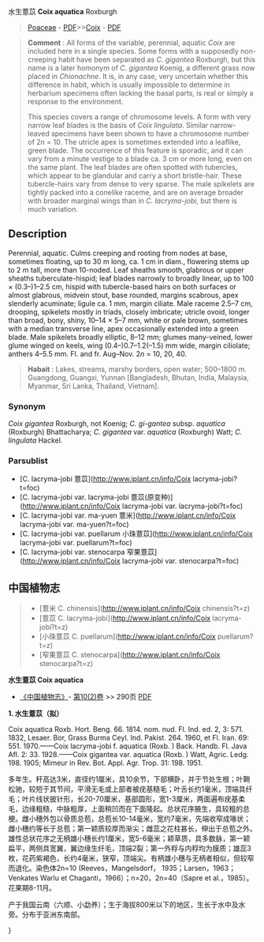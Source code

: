 水生薏苡 **Coix aquatica** Roxburgh

> [Poaceae](http://www.iplant.cn/info/Poaceae?t=foc) - [PDF](http://www.iplant.cn/foc/pdf/Poaceae.pdf)>>[Coix](http://www.iplant.cn/info/Coix?t=foc) - [PDF](http://www.iplant.cn/foc/pdf/Coix.pdf)

> **Comment** : 
> All forms of the variable, perennial, aquatic *Coix* are included here in a single species. Some forms with a supposedly non-creeping habit have been separated as *C. gigantea* Roxburgh, but this name is a later homonym of *C. gigantea* Koenig, a different grass now placed in *Chionachne*. It is, in any case, very uncertain whether this difference in habit, which is usually impossible to determine in herbarium specimens often lacking the basal parts, is real or simply a response to the environment.
>
> This species covers a range of chromosome levels. A form with very narrow leaf blades is the basis of *Coix lingulata*. Similar narrow-leaved specimens have been shown to have a chromosome number of 2*n* = 10. The utricle apex is sometimes extended into a leaflike, green blade. The occurrence of this feature is sporadic, and it can vary from a minute vestige to a blade ca. 3 cm or more long, even on the same plant. The leaf blades are often spotted with tubercles, which appear to be glandular and carry a short bristle-hair. These tubercle-hairs vary from dense to very sparse. The male spikelets are tightly packed into a conelike raceme, and are on average broader with broader marginal wings than in *C. lacryma-jobi*, but there is much variation.

## Description

Perennial, aquatic. Culms creeping and rooting from nodes at base, sometimes floating, up to 30 m long, ca. 1 cm in diam., flowering stems up to 2 m tall, more than 10-noded. Leaf sheaths smooth, glabrous or upper sheaths tuberculate-hispid; leaf blades narrowly to broadly linear, up to 100 × (0.3–)1–2.5 cm, hispid with tubercle-based hairs on both surfaces or almost glabrous, midvein stout, base rounded, margins scabrous, apex slenderly acuminate; ligule ca. 1 mm, margin ciliate. Male raceme 2.5–7 cm, drooping, spikelets mostly in triads, closely imbricate; utricle ovoid, longer than broad, bony, shiny, 10–14 × 5–7 mm, white or pale brown, sometimes with a median transverse line, apex occasionally extended into a green blade. Male spikelets broadly elliptic, 8–12 mm; glumes many-veined, lower glume winged on keels, wing (0.4–)0.7–1.2(–1.5) mm wide, margin ciliolate; anthers 4–5.5 mm. Fl. and fr. Aug–Nov. 2*n* = 10, 20, 40.

> **Habait** : 
> Lakes, streams, marshy borders, open water; 500–1800 m. Guangdong, Guangxi, Yunnan [Bangladesh, Bhutan, India, Malaysia, Myanmar, Sri Lanka, Thailand, Vietnam].

### Synonym
*Coix gigantea* Roxburgh, not Koenig; *C. gi-gantea* subsp. *aquatica* (Roxburgh) Bhattacharya; *C. gigantea* var. *aquatica* (Roxburgh) Watt; *C. lingulata* Hackel.

### Parsublist

* [C.  lacryma-jobi  薏苡](http://www.iplant.cn/info/Coix lacryma-jobi?t=foc)
* [C.  lacryma-jobi var. lacryma-jobi  薏苡(原变种)](http://www.iplant.cn/info/Coix lacryma-jobi var. lacryma-jobi?t=foc)
* [C.  lacryma-jobi var. ma-yuen  薏米](http://www.iplant.cn/info/Coix lacryma-jobi var. ma-yuen?t=foc)
* [C.  lacryma-jobi var. puellarum  小珠薏苡](http://www.iplant.cn/info/Coix lacryma-jobi var. puellarum?t=foc)
* [C.  lacryma-jobi var. stenocarpa  窄果薏苡](http://www.iplant.cn/info/Coix lacryma-jobi var. stenocarpa?t=foc)

## 中国植物志

> * [薏米  C.  chinensis](http://www.iplant.cn/info/Coix chinensis?t=z)
> * [薏苡  C.  lacryma-jobi](http://www.iplant.cn/info/Coix lacryma-jobi?t=z)
> * [小珠薏苡  C.  puellarum](http://www.iplant.cn/info/Coix puellarum?t=z)
> * [窄果薏苡  C.  stenocarpa](http://www.iplant.cn/info/Coix stenocarpa?t=z)

**水生薏苡 Coix aquatica**

* [《中国植物志》](http://www.iplant.cn/frps)- [第10(2)卷](http://www.iplant.cn/frps/vol/10(2)) >> 290页 [PDF](http://www.iplant.cn/frps/pdf/10(2)/290.pdf)

**1. 水生薏苡（拟）**

Coix aquatica Roxb. Hort. Beng. 66. 1814. nom. nud. Fl. Ind. ed. 2, 3: 571. 1832, Lesaer. Bor, Grass Burma Ceyl. Ind. Pakist. 264. 1960, et Fl. Iran. 69: 551. 1970.——Coix lacryma-jobi f. aquatica (Roxb. ) Back. Handb. Fl. Java Afl. 2: 33. 1928.——Coix gigantea var. aquatica (Roxb. ) Watt, Agric. Ledg. 198. 1905; Mimeur in Rev. Bot. Appl. Agr. Trop. 31: 198. 1951.

多年生。秆高达3米，直径约1厘米，具10余节，下部横卧，并于节处生根；叶鞘松驰，较短于其节间，平滑无毛或上部者被疣基糙毛；叶舌长约1毫米，顶端具纤毛；叶片线状披针形，长20-70厘米，基部圆形，宽1-3厘米，两面遍布疣基柔毛，边缘粗糙，中脉粗厚，上面稍凹而在下面隆起。总状花序腋生，具较粗的总梗。雌小穗外包以骨质总苞，总苞长10-14毫米，宽约7毫米，先端收窄成喙状；雌小穗约等长于总苞；第一颖质较厚而渐尖；雌蕊之花柱甚长，伸出于总苞之外。雄性总状花序之无柄雄小穗长约1厘米，宽5-6毫米；颖草质，具多数脉，第一颖扁平，两侧具宽翼，翼边缘生纤毛，顶端2裂；第一外稃与内稃均为膜质；雄蕊3枚，花药紫褐色，长约4毫米，狭窄，顶端尖。有柄雄小穗与无柄者相似，但较窄而退化。染色体2n=10 (Reeves，Mangelsdorf， 1935；Larsen，1963；Venkates Warlu et Chaganti，1966）；n=20，2n=40（Sapre et al.，1985）。花果期8-11月。

产于我国云南（六顺、小勐养）；生于海拔800米以下的地区，生长于水中及水旁。分布于亚洲东南部。

}